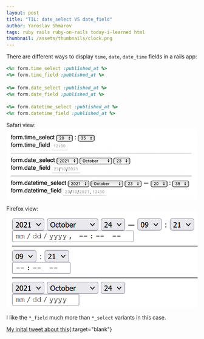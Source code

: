 ```yaml
---
layout: post
title: "TIL: date_select VS date_field"
author: Yaroslav Shmarov
tags: ruby rails ruby-on-rails today-i-learned html
thumbnail: /assets/thumbnails/clock.png
---
```


There are different ways to display `time`, `date`, `date_time` fields in a rails app:

```ruby
<%= form.time_select :published_at %>
<%= form.time_field :published_at %>

<%= form.date_select :published_at %>
<%= form.date_field :published_at %>

<%= form.datetime_select :published_at %>
<%= form.datetime_field :published_at %>
```

Safari view:
![safari datetime select](/assets/images/safari-datetime.png)

Firefox view:
![firefox datetime select](/assets/images/firefox-datetime.png)

I like the `*_field` much more than `*_select` variants in this case.

[My inital tweet about this](https://twitter.com/yarotheslav/status/1452011312503009283){:target="blank"}
